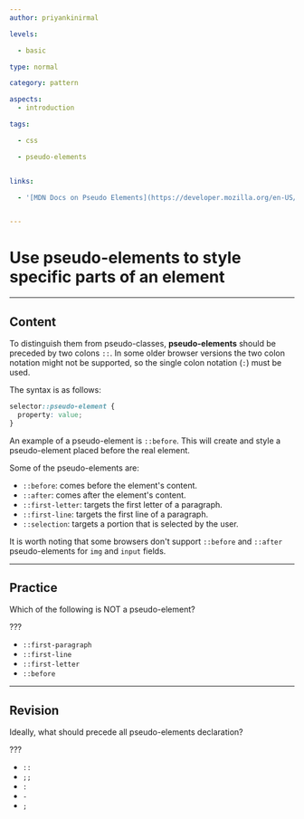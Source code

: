 ```yaml
---
author: priyankinirmal

levels:

  - basic

type: normal

category: pattern

aspects:
  - introduction

tags:

  - css

  - pseudo-elements


links:

  - '[MDN Docs on Pseudo Elements](https://developer.mozilla.org/en-US/docs/Web/CSS/Pseudo-elements){documentation}'


---
```


# Use pseudo-elements to style specific parts of an element

---
## Content

To distinguish them from pseudo-classes, **pseudo-elements** should be preceded by two colons `::`. In some older browser versions the two colon notation might not be supported, so the single colon notation (`:`) must be used.

The syntax is as follows:
```css
selector::pseudo-element {
  property: value;
}
```
An example of a pseudo-element is `::before`. This will create and style a pseudo-element placed before the real element.

Some of the pseudo-elements are:
- `::before`: comes before the element's content.
- `::after`: comes after the element's content.
- `::first-letter`: targets the first letter of a paragraph.
- `::first-line`: targets the first line of a paragraph.
- `::selection`: targets a portion that is selected by the user.

It is worth noting that some browsers don't support `::before` and `::after` pseudo-elements for `img` and `input` fields.

---
## Practice

Which of the following is NOT a pseudo-element?

???


* `::first-paragraph`
* `::first-line`
* `::first-letter`
* `::before`

---
## Revision

Ideally, what should precede all pseudo-elements declaration?

???


* `::`
* `;;`
* `:`
* `-`
* `;`
